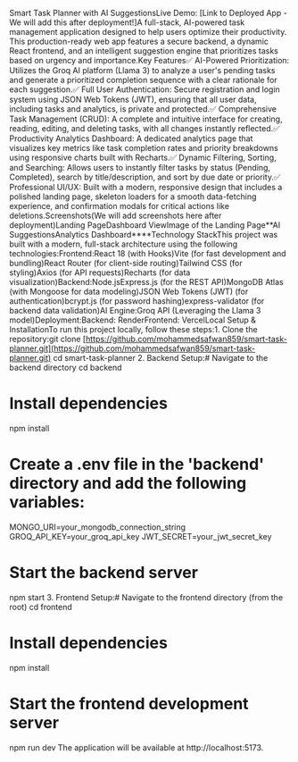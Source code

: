 Smart Task Planner with AI SuggestionsLive Demo: [Link to Deployed App - We will add this after deployment!]A full-stack, AI-powered task management application designed to help users optimize their productivity. This production-ready web app features a secure backend, a dynamic React frontend, and an intelligent suggestion engine that prioritizes tasks based on urgency and importance.Key Features✅ AI-Powered Prioritization: Utilizes the Groq AI platform (Llama 3) to analyze a user's pending tasks and generate a prioritized completion sequence with a clear rationale for each suggestion.✅ Full User Authentication: Secure registration and login system using JSON Web Tokens (JWT), ensuring that all user data, including tasks and analytics, is private and protected.✅ Comprehensive Task Management (CRUD): A complete and intuitive interface for creating, reading, editing, and deleting tasks, with all changes instantly reflected.✅ Productivity Analytics Dashboard: A dedicated analytics page that visualizes key metrics like task completion rates and priority breakdowns using responsive charts built with Recharts.✅ Dynamic Filtering, Sorting, and Searching: Allows users to instantly filter tasks by status (Pending, Completed), search by title/description, and sort by due date or priority.✅ Professional UI/UX: Built with a modern, responsive design that includes a polished landing page, skeleton loaders for a smooth data-fetching experience, and confirmation modals for critical actions like deletions.Screenshots(We will add screenshots here after deployment)Landing PageDashboard ViewImage of the Landing Page**AI SuggestionsAnalytics Dashboard****Technology StackThis project was built with a modern, full-stack architecture using the following technologies:Frontend:React 18 (with Hooks)Vite (for fast development and bundling)React Router (for client-side routing)Tailwind CSS (for styling)Axios (for API requests)Recharts (for data visualization)Backend:Node.jsExpress.js (for the REST API)MongoDB Atlas (with Mongoose for data modeling)JSON Web Tokens (JWT) (for authentication)bcrypt.js (for password hashing)express-validator (for backend data validation)AI Engine:Groq API (Leveraging the Llama 3 model)Deployment:Backend: RenderFrontend: VercelLocal Setup & InstallationTo run this project locally, follow these steps:1. Clone the repository:git clone [https://github.com/mohammedsafwan859/smart-task-planner.git](https://github.com/mohammedsafwan859/smart-task-planner.git)
cd smart-task-planner
2. Backend Setup:# Navigate to the backend directory
cd backend

# Install dependencies
npm install

# Create a .env file in the 'backend' directory and add the following variables:
MONGO_URI=your_mongodb_connection_string
GROQ_API_KEY=your_groq_api_key
JWT_SECRET=your_jwt_secret_key

# Start the backend server
npm start
3. Frontend Setup:# Navigate to the frontend directory (from the root)
cd frontend

# Install dependencies
npm install

# Start the frontend development server
npm run dev
The application will be available at http://localhost:5173.